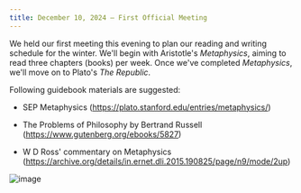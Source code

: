 ```yaml
---
title: December 10, 2024 — First Official Meeting
---
```


We held our first meeting this evening to plan our reading and writing schedule for the winter. We'll begin with Aristotle's *Metaphysics*, aiming to read three chapters (books) per week. Once we've completed *Metaphysics*, we'll move on to Plato's *The Republic*.

Following guidebook materials are suggested:

- SEP Metaphysics (https://plato.stanford.edu/entries/metaphysics/)

- The Problems of Philosophy by Bertrand Russell (https://www.gutenberg.org/ebooks/5827)

- W D Ross' commentary on Metaphysics (https://archive.org/details/in.ernet.dli.2015.190825/page/n9/mode/2up)

![image](/static/images/meeting-whiteboard-1.jpg)
